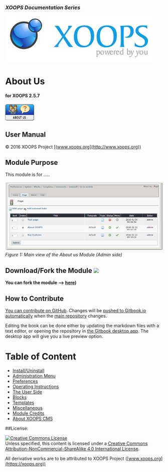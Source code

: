 ### _XOOPS Documentation Series_
![logoXoops.jpg](en/assets/logoXoops.jpg)

# About Us
#### for XOOPS 2.5.7
      
![logoModule.png](en/assets/logoModule.png)
            
## User Manual

© 2016 XOOPS Project [(www.xoops.org](http://www.xoops.org))    

## Module Purpose 

This module is for .....

![image001.png](en/assets/image001.png)
*Figure 1: Main view of the About us Module (Admin side)*

## Download/Fork the Module ![](https://xoops.org/images/forkit.png) 

**You can fork the module --> [here](https://github.com/XoopsModules25x/about))** 

## How to Contribute

[You can contribute on GitHub](https://github.com/XoopsDocs/about-tutorial). Changes will be [pushed to Gitbook.io automatically](https://www.gitbook.com/book/xoops/about-tutorial/activity) when the [main repository](https://github.com/XoopsDocs/about-tutorial) changes.

Editing the book can be done either by updating the markdown files with a text editor, or opening the repository in [the Gitbook desktop app](https://github.com/GitbookIO/editor/blob/master/README.md). The desktop app will give you a live preview option.

# Table of Content

* [Install/Uninstall](en/book/1install.md)
* [Administration Menu](en/book/2administration.md)
* [Preferences](en/book/3preferences.md)
* [Operating Instructions](en/book/4operations.md)
* [The User Side](en/book/5userside.md)
* [Blocks](en/book/6blocks.md)
* [Templates](en/book/7templates.md)
* [Miscellaneous](en/book/8other.md) 
* [Module Credits](en/book/9credits.md)
* [About XOOPS CMS](en/book/10aboutxoops.md)

##License:

<a rel="license" href="http://creativecommons.org/licenses/by-nc-sa/4.0/"><img alt="Creative Commons License" style="border-width:0" src="https://i.creativecommons.org/l/by-nc-sa/4.0/88x31.png" /></a><br />Unless specified, this content is licensed under a <a rel="license" href="http://creativecommons.org/licenses/by-nc-sa/4.0/">Creative Commons Attribution-NonCommercial-ShareAlike 4.0 International License</a>.

All derivative works are to be attributed to XOOPS Project ([www.xoops.org](https://xoops.org))
